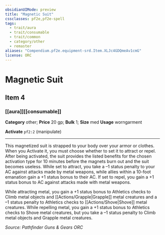 ```yaml
---
obsidianUIMode: preview
title: "Magnetic Suit"
cssclasses: pf2e,pf2e-spell
tags:
  - trait/aura
  - trait/consumable
  - trait/common
  - category/other
  - remaster
aliases: "Compendium.pf2e.equipment-srd.Item.XLJc4GDQmeAv1cmG"
license: ORC
---
```

# Magnetic Suit
## Item 4
### [[aura]][[consumable]]

**Category** other; 
**Price** 20 gp; 
**Bulk** 1; **Size** med
**Usage** worngarment

**Activate** `pf2:2` (manipulate)

* * *

This magnetized suit is strapped to your body over your armor or clothes. When you Activate it, you must choose whether to set it to attract or repel. After being activated, the suit provides the listed benefits for the chosen activation type for 10 minutes before the magnets burn out and the suit becomes useless. While set to attract, you take a –1 status penalty to your AC against attacks made by metal weapons, while allies within a 10-foot emanation gain a +1 status bonus to their AC. If set to repel, you gain a +1 status bonus to AC against attacks made with metal weapons.

While attracting metal, you gain a +1 status bonus to Athletics checks to Climb metal objects and [[Actions/Grapple|Grapple]] metal creatures and a –1 status penalty to Athletics checks to [[Actions/Shove|Shove]] metal creatures. While repelling metal, you gain a +1 status bonus to Athletics checks to Shove metal creatures, but you take a –1 status penalty to Climb metal objects and Grapple metal creatures.

*Source: Pathfinder Guns & Gears*
*ORC*